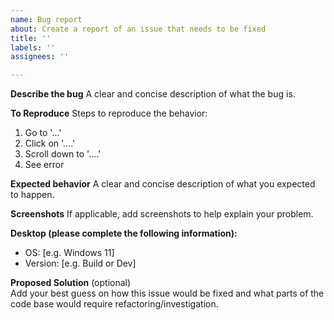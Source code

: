 ```yaml
---
name: Bug report
about: Create a report of an issue that needs to be fixed
title: ''
labels: ''
assignees: ''

---
```


**Describe the bug**
A clear and concise description of what the bug is.

**To Reproduce**
Steps to reproduce the behavior:
1. Go to '...'
2. Click on '....'
3. Scroll down to '....'
4. See error

**Expected behavior**
A clear and concise description of what you expected to happen.

**Screenshots**
If applicable, add screenshots to help explain your problem.

**Desktop (please complete the following information):**
 - OS: [e.g. Windows 11]
 - Version: [e.g. Build or Dev]

**Proposed Solution**
(optional)  
Add your best guess on how this issue would be fixed and what parts of the code base would require refactoring/investigation.
